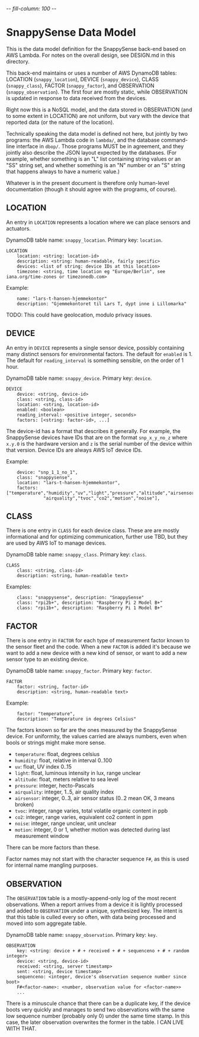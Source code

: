 -*- fill-column: 100 -*-

# SnappySense Data Model

This is the data model definition for the SnappySense back-end based on AWS Lambda.  For notes on
the overall design, see DESIGN.md in this directory.

This back-end maintains or uses a number of AWS DynamoDB tables: LOCATION (`snappy_location`),
DEVICE (`snappy_device`), CLASS (`snappy_class`), FACTOR (`snappy_factor`), and OBSERVATION
(`snappy_observation`).  The first four are mostly static, while OBSERVATION is updated in
response to data received from the devices.

Right now this is a NoSQL model, and the data stored in OBSERVATION (and to some extent in
LOCATION) are not uniform, but vary with the device that reported data (or the nature of the
location).

Technically speaking the data model is defined not here, but jointly by two programs: the AWS Lambda
code in `lambda/`, and the database command-line interface in `dbop/`.  Those programs MUST be in
agreement, and they jointly also describe the JSON layout expected by the databases.  (For example,
whether something is an "L" list containing string values or an "SS" string set, and whether
something is an "N" number or an "S" string that happens always to have a numeric value.)

Whatever is in the present document is therefore only human-level documentation (though it should
agree with the programs, of course).

## LOCATION

An entry in `LOCATION` represents a location where we can place sensors and actuators.

DynamoDB table name: `snappy_location`.  Primary key: `location`.

```
LOCATION
    location: <string: location-id>
    description: <string: human-readable, fairly specific>
	devices: <list of string: device IDs at this location>
	timezone: <string, time location eg "Europe/Berlin", see iana.org/time-zones or timezonedb.com>
```

Example:
```
    name: "lars-t-hansen-hjemmekontor"
    description: "Gjemmekontoret til Lars T, dypt inne i Lillomarka"
```

TODO: This could have geolocation, modulo privacy issues.

## DEVICE

An entry in `DEVICE` represents a single sensor device, possibly containing many distinct sensors
for environmental factors.  The default for `enabled` is 1.  The default for `reading_interval` is
something sensible, on the order of 1 hour.

DynamoDB table name: `snappy_device`.  Primary key: `device`.

```
DEVICE
    device: <string, device-id>
    class: <string, class-id>
    location: <string, location-id>
    enabled: <boolean>
    reading_interval: <positive integer, seconds>
    factors: [<string: factor-id>, ...]
```

The device-id has a format that describes it generally.  For example, the SnappySense devices have
IDs that are on the format `snp_x_y_no_z` where `x.y.0` is the hardware version and `z` is the
serial number of the device within that version.  Device IDs are always AWS IoT device IDs.

Example:
```
    device: "snp_1_1_no_1",
    class: "snappysense",
    location: "lars-t-hansen-hjemmekontor",
    factors: ["temperature","humidity","uv","light","pressure","altitude","airsensor",
	          "airquality","tvoc","co2","motion","noise"],
```


## CLASS

There is one entry in `CLASS` for each device class.  These are are mostly informational and for
optimizing communication, further use TBD, but they are used by AWS IoT to manage devices.

DynamoDB table name: `snappy_class`.  Primary key: `class`.

```
CLASS
    class: <string, class-id>
    description: <string, human-readable text>
```

Examples:
```
    class: "snappysense", description: "SnappySense"
    class: "rpi2b+", description: "Raspberry Pi 2 Model B+"
    class: "rpi1b+", description: "Raspberry Pi 1 Model B+"
```

## FACTOR

There is one entry in `FACTOR` for each type of measurement factor known to the sensor fleet and the
code.  When a new `FACTOR` is added it's because we want to add a new device with a new kind of
sensor, or want to add a new sensor type to an existing device.

DynamoDB table name: `snappy_factor`.  Primary key: `factor`.

```
FACTOR
    factor: <string, factor-id>
    description: <string, human-readable text>
```
Example:
```
    factor: "temperature",
    description: "Temperature in degrees Celsius"
```

The factors known so far are the ones measured by the SnappySense device.  For uniformity, the
values carried are always numbers, even when bools or strings might make more sense.

* `temperature`: float, degrees celsius
* `humidity`: float, relative in interval 0..100
* `uv`: float, UV index 0..15
* `light`: float, luminous intensity in lux, range unclear
* `altitude`: float, meters relative to sea level
* `pressure`: integer, hecto-Pascals
* `airquality`: integer, 1..5, air quality index
* `airsensor`: integer, 0..3, air sensor status (0..2 mean OK, 3 means broken)
* `tvoc`: integer, range varies, total volatile organic content in ppb
* `co2`: integer, range varies, equivalent co2 content in ppm
* `noise`: integer, range unclear, unit unclear
* `motion`: integer, 0 or 1, whether motion was detected during last measurement window

There can be more factors than these.

Factor names may not start with the character sequence `F#`, as this is used for internal name
mangling purposes.

## OBSERVATION

The `OBSERVATION` table is a mostly-append-only log of the most recent observations.  When a report
arrives from a device it is lightly processed and added to `OBSERVATION` under a unique,
synthesized key.  The intent is that this table is culled every so often, with data being processed
and moved into som aggregate table.

DynamoDB table name: `snappy_observation`.  Primary key: `key`.

```
OBSERVATION
    key: <string: device + # + received + # + sequenceno + # + random integer>
    device: <string, device-id>
    received: <string, server timestamp>
	sent: <string, device timestamp>
	sequenceno: <integer, device's observation sequence number since boot>
    F#<factor-name>: <number, observation value for <factor-name>>
    ...
```

There is a minuscule chance that there can be a duplicate key, if the device boots very quickly and
manages to send two observations with the same low sequence number (probably only 0) under the same
time stamp.  In this case, the later observation overwrites the former in the table.  I CAN LIVE
WITH THAT.

